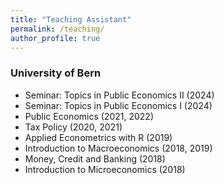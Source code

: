 ```yaml
---
title: "Teaching Assistant"
permalink: /teaching/
author_profile: true
---
```


### University of Bern
- Seminar: Topics in Public Economics II (2024)
- Seminar: Topics in Public Economics I (2024)
- Public Economics (2021, 2022)
- Tax Policy (2020, 2021)
- Applied Econometrics with R (2019)
- Introduction to Macroeconomics (2018, 2019)
- Money, Credit and Banking (2018)
- Introduction to Microeconomics (2018)